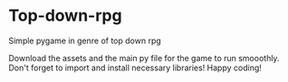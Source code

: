 # Top-down-rpg
Simple pygame in genre of top down rpg

Download the assets and the main py file for the game to run smooothly.
Don't forget to import and install necessary libraries!
Happy coding!
